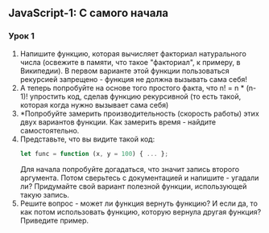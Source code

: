 ## JavaScript-1: С самого начала

### Урок 1

1. Напишите функцию, которая вычисляет факториал натурального числа (освежите в памяти, что такое "факториал", к примеру, в Википедии). В первом варианте этой функции пользоваться рекурсией запрещено - функция не должна вызывать сама себя!
2. А теперь попробуйте на основе того простого факта, что n! = n * (n-1)! упростить код, сделав функцию рекурсивной (то есть такой, которая когда нужно вызывает сама себя)
3. *Попробуйте замерить производительность (скорость работы) этих двух вариантов функции. Как замерить время - найдите самостоятельно.
4. Представьте, что вы видите такой код:
    ```javascript 1.7
    let func = function (x, y = 100) { ... };
    ```
    Для начала попробуйте догадаться, что значит запись второго аргумента. Потом сверьтесь с документацией и напишите - угадали ли?
    Придумайте свой вариант полезной функции, использующей такую запись.
5. Решите вопрос - может ли функция вернуть функцию? И если да, то как потом использовать функцию, которую вернула другая функция? Приведите пример.
